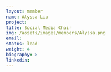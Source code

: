 ```yaml
---
layout: member
name: Alyssa Liu
project: 
title: Social Media Chair
img: /assets/images/members/Alyssa.png
email:
status: lead
weight: 4
biography: >
linkedin:
---
```

